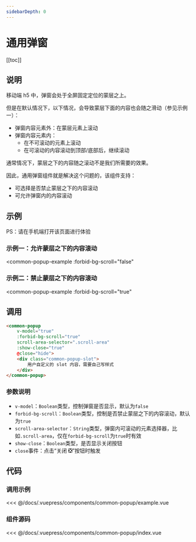 ```yaml
---
sidebarDepth: 0
---
```


# 通用弹窗

[[toc]]

## 说明

移动端 h5 中，弹窗会处于全屏固定定位的蒙层之上。

但是在默认情况下，以下情况，会导致蒙层下面的内容也会随之滑动（参见示例一）：

- 弹窗内容元素外：在蒙层元素上滚动
- 弹窗内容元素内：
  - 在不可滚动的元素上滚动
  - 在可滚动的内容滚动到顶部/底部后，继续滚动

通常情况下，蒙层之下的内容随之滚动不是我们所需要的效果。

因此，通用弹窗组件就是解决这个问题的，该组件支持：

- 可选择是否禁止蒙层之下的内容滚动
- 可允许弹窗内的内容滚动

## 示例

PS：请在手机端打开该页面进行体验

### 示例一：允许蒙层之下的内容滚动

<common-popup-example
  :forbid-bg-scroll="false"
>
</common-popup-example>

### 示例二：禁止蒙层之下的内容滚动

<common-popup-example
  :forbid-bg-scroll="true"
>
</common-popup-example>

## 调用

```html
<common-popup
    v-model="true"
    :forbid-bg-scroll="true"
    scroll-area-selector=".scroll-area"
    :show-close="true"
    @close="hide">
    <div class="common-popup-slot">
        用户自定义的 slot 内容，需要自己写样式
    </div>
</common-popup>
```

### 参数说明

- `v-model`：`Boolean`类型，控制弹窗是否显示，默认为`false`
- `forbid-bg-scroll`：`Boolean`类型，控制是否禁止蒙层之下的内容滚动，默认为`true`
- `scroll-area-selector`：`String`类型，弹窗内可滚动的元素选择器，比如`.scroll-area`，仅在`forbid-bg-scroll`为`true`时有效
- `show-close`：`Boolean`类型，是否显示关闭按钮
- `close`事件：点击“关闭 ❎”按钮时触发

## 代码

### 调用示例

<<< @/docs/.vuepress/components/common-popup/example.vue

### 组件源码

<<< @/docs/.vuepress/components/common-popup/index.vue

